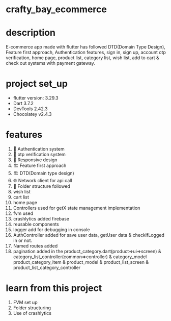 # crafty_bay_ecommerce

# description
E-commerce app made with flutter has followed DTD(Domain Type Design), Feature first approach, Authentication 
features, sign in, sign up, account otp verification, home page, product list, category list, wish list,
add to cart & check out systems with payment gateway.

# project set_up
* flutter version: 3.29.3
* Dart 3.7.2
* DevTools 2.42.3
* Chocolatey v2.4.3

# features
1. 🔐 Authentication system
2. 🔐 otp verification system
3. 📱 Responsive design
4.  🏗 Feature first approach
5.  🏗 DTD(Domain type design)
6. 🌐 Network client for api call
7.  📝 Folder structure followed 
8. wish list
9. cart list
10. home page
11. Controllers used for getX state management implementation
12. fvm used
13. crashlytics added firebase
14. reusable components
15. logger add for debugging in console
16. AuthController added for save user data, getUser data & checkIfLogged in or not.
17. Named routes added
18. pagination added in the
    product_category.dart(product=>ui=>screen)
    & category_list_controller(common=>controller)
    & category_model
    product_category_item
    & product_model
    & product_list_screen
    & product_list_category_controller



# learn from this project
1. FVM set up
2. Folder structuring
3. Use of crashlytics




